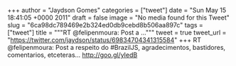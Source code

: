 
+++
author = "Jaydson Gomes"
categories = ["tweet"]
date = "Sun May 15 18:41:05 +0000 2011"
draft = false
image = "No media found for this Tweet"
slug = "6ca98dc789469e2b324ed0db9cebd8b506aa897c"
tags = ["tweet"]
title = """RT @felipenmoura: Post a ..."""
tweet = true
tweet_url = "https://twitter.com/jaydson/status/69834704341315584"
+++
RT @felipenmoura: Post a respeito do #BrazilJS, agradecimentos, bastidores, comentarios, etceteras... http://goo.gl/yIedB
